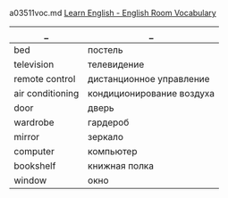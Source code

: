 a03511voc.md 
[Learn English - English Room Vocabulary](https://www.youtube.com/watch?v=GeHUzx0PzdY)  


_|_
--|--
bed|постель
television|телевидение
remote control|дистанционное управление
air conditioning|кондиционирование воздуха
door|дверь
wardrobe|гардероб
mirror|зеркало
computer|компьютер
bookshelf|книжная полка
window|окно

